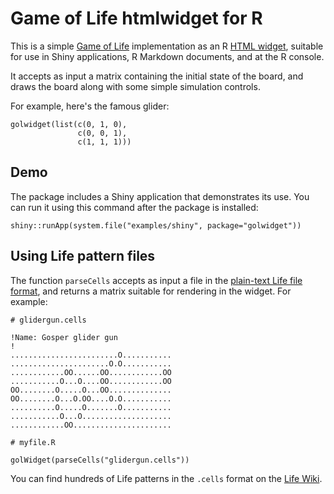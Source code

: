 # Game of Life htmlwidget for R

This is a simple [Game of Life](https://en.wikipedia.org/wiki/Conway%27s_Game_of_Life) implementation as an R [HTML widget](http://www.htmlwidgets.org/), suitable for use in Shiny applications, R Markdown documents, and at the R console.

It accepts as input a matrix containing the initial state of the board, and draws the board along with some simple simulation controls.

For example, here's the famous glider:

    golwidget(list(c(0, 1, 0), 
                   c(0, 0, 1),
                   c(1, 1, 1)))

## Demo

The package includes a Shiny application that demonstrates its use. You can run it using this command after the package is installed:

    shiny::runApp(system.file("examples/shiny", package="golwidget"))

## Using Life pattern files

The function `parseCells` accepts as input a file in the [plain-text Life file format](http://conwaylife.com/wiki/Plaintext), and returns a matrix suitable for rendering in the widget. For example:

    # glidergun.cells
    
    !Name: Gosper glider gun 
    ! 
    ........................O........... 
    ......................O.O........... 
    ............OO......OO............OO 
    ...........O...O....OO............OO 
    OO........O.....O...OO.............. 
    OO........O...O.OO....O.O........... 
    ..........O.....O.......O........... 
    ...........O...O.................... 
    ............OO......................

    # myfile.R 
    
    golWidget(parseCells("glidergun.cells"))

You can find hundreds of Life patterns in the `.cells` format on the [Life Wiki](http://www.conwaylife.com/wiki/Main_Page).

